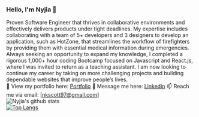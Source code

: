 ### Hello, I'm Nyjia 👋

<!--
**nks397/nks397** is a ✨ _special_ ✨ repository because its `README.md` (this file) appears on your GitHub profile.

Here are some ideas to get you started:

- 🔭 I’m currently working on ...
- 🌱 I’m currently learning ...
- 👯 I’m looking to collaborate on ...
- 🤔 I’m looking for help with ...
- 💬 Ask me about ...
- 📫 How to reach me: ...
- 😄 Pronouns: ...
- ⚡ Fun fact: ...
-->

Proven Software Engineer that thrives in collaborative environments and effectively delivers products under tight deadlines. My expertise includes collaborating with a team of 5+ developers and 3 designers to develop an application, such as HotZone, that streamlines the workflow of firefighters by providing them with essential medical information during emergencies. Always seeking an opportunity to expand my knowledge, I completed a rigorous 1,000+ hour coding Bootcamp focused on Javascript and React.js, where I was invited to return as a teaching assistant. I am now looking to continue my career by taking on more challenging projects and building dependable websites that improve people’s lives.
<br />
👀 View my portfolio here: [Portfolio](https://www.nyjiascott.com/)
💬 Message me here: [Linkedin](https://www.linkedin.com/in/meet-jason-humphrey/)
📫 Reach me via email: [nkscott97@gmail.com]
<br />
![Nyjia's github stats](https://github-readme-stats.vercel.app/api?username=nks397&show_icons=true&theme=dark)
<br />
[![Top Langs](https://github-readme-stats.vercel.app/api/top-langs/?username=nks397&layout=compact)](https://github.com/nks397/github-readme-stats)

